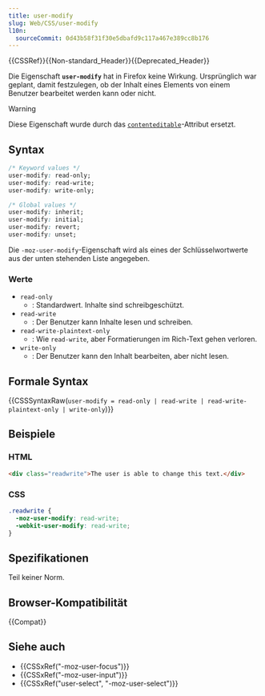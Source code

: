 ```yaml
---
title: user-modify
slug: Web/CSS/user-modify
l10n:
  sourceCommit: 0d43b58f31f30e5dbafd9c117a467e389cc8b176
---
```


{{CSSRef}}{{Non-standard_Header}}{{Deprecated_Header}}

Die Eigenschaft **`user-modify`** hat in Firefox keine Wirkung. Ursprünglich war geplant, damit festzulegen, ob der Inhalt eines Elements von einem Benutzer bearbeitet werden kann oder nicht.

> [!WARNING]
> Diese Eigenschaft wurde durch das [`contenteditable`](/de/docs/Web/HTML/Reference/Global_attributes/contenteditable)-Attribut ersetzt.

## Syntax

```css
/* Keyword values */
user-modify: read-only;
user-modify: read-write;
user-modify: write-only;

/* Global values */
user-modify: inherit;
user-modify: initial;
user-modify: revert;
user-modify: unset;
```

Die `-moz-user-modify`-Eigenschaft wird als eines der Schlüsselwortwerte aus der unten stehenden Liste angegeben.

### Werte

- `read-only`
  - : Standardwert. Inhalte sind schreibgeschützt.
- `read-write`
  - : Der Benutzer kann Inhalte lesen und schreiben.
- `read-write-plaintext-only`
  - : Wie `read-write`, aber Formatierungen im Rich-Text gehen verloren.
- `write-only`
  - : Der Benutzer kann den Inhalt bearbeiten, aber nicht lesen.

## Formale Syntax

{{CSSSyntaxRaw(`user-modify = read-only | read-write | read-write-plaintext-only | write-only`)}}

## Beispiele

### HTML

```html
<div class="readwrite">The user is able to change this text.</div>
```

### CSS

```css
.readwrite {
  -moz-user-modify: read-write;
  -webkit-user-modify: read-write;
}
```

## Spezifikationen

Teil keiner Norm.

## Browser-Kompatibilität

{{Compat}}

## Siehe auch

- {{CSSxRef("-moz-user-focus")}}
- {{CSSxRef("-moz-user-input")}}
- {{CSSxRef("user-select", "-moz-user-select")}}
